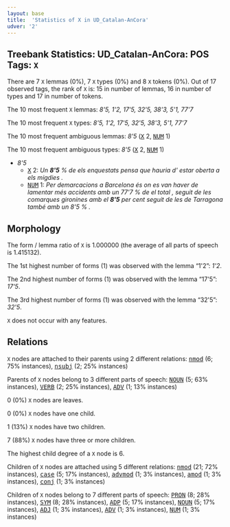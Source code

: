 ```yaml
---
layout: base
title:  'Statistics of X in UD_Catalan-AnCora'
udver: '2'
---
```


## Treebank Statistics: UD_Catalan-AnCora: POS Tags: `X`

There are 7 `X` lemmas (0%), 7 `X` types (0%) and 8 `X` tokens (0%).
Out of 17 observed tags, the rank of `X` is: 15 in number of lemmas, 16 in number of types and 17 in number of tokens.

The 10 most frequent `X` lemmas: <em>8'5, 1'2, 17'5, 32'5, 38'3, 5'1, 77'7</em>

The 10 most frequent `X` types:  <em>8'5, 1'2, 17'5, 32'5, 38'3, 5'1, 77'7</em>

The 10 most frequent ambiguous lemmas: <em>8'5</em> (<tt><a href="ca_ancora-pos-X.html">X</a></tt> 2, <tt><a href="ca_ancora-pos-NUM.html">NUM</a></tt> 1)

The 10 most frequent ambiguous types:  <em>8'5</em> (<tt><a href="ca_ancora-pos-X.html">X</a></tt> 2, <tt><a href="ca_ancora-pos-NUM.html">NUM</a></tt> 1)


* <em>8'5</em>
  * <tt><a href="ca_ancora-pos-X.html">X</a></tt> 2: <em>Un <b>8'5</b> % de els enquestats pensa que hauria d' estar oberta a els migdies .</em>
  * <tt><a href="ca_ancora-pos-NUM.html">NUM</a></tt> 1: <em>Per demarcacions a Barcelona és on es van haver de lamentar més accidents amb un 77'7 % de el total , seguit de les comarques gironines amb el <b>8'5</b> per cent seguit de les de Tarragona també amb un 8'5 % .</em>

## Morphology

The form / lemma ratio of `X` is 1.000000 (the average of all parts of speech is 1.415132).

The 1st highest number of forms (1) was observed with the lemma “1'2”: <em>1'2</em>.

The 2nd highest number of forms (1) was observed with the lemma “17'5”: <em>17'5</em>.

The 3rd highest number of forms (1) was observed with the lemma “32'5”: <em>32'5</em>.

`X` does not occur with any features.


## Relations

`X` nodes are attached to their parents using 2 different relations: <tt><a href="ca_ancora-dep-nmod.html">nmod</a></tt> (6; 75% instances), <tt><a href="ca_ancora-dep-nsubj.html">nsubj</a></tt> (2; 25% instances)

Parents of `X` nodes belong to 3 different parts of speech: <tt><a href="ca_ancora-pos-NOUN.html">NOUN</a></tt> (5; 63% instances), <tt><a href="ca_ancora-pos-VERB.html">VERB</a></tt> (2; 25% instances), <tt><a href="ca_ancora-pos-ADV.html">ADV</a></tt> (1; 13% instances)

0 (0%) `X` nodes are leaves.

0 (0%) `X` nodes have one child.

1 (13%) `X` nodes have two children.

7 (88%) `X` nodes have three or more children.

The highest child degree of a `X` node is 6.

Children of `X` nodes are attached using 5 different relations: <tt><a href="ca_ancora-dep-nmod.html">nmod</a></tt> (21; 72% instances), <tt><a href="ca_ancora-dep-case.html">case</a></tt> (5; 17% instances), <tt><a href="ca_ancora-dep-advmod.html">advmod</a></tt> (1; 3% instances), <tt><a href="ca_ancora-dep-amod.html">amod</a></tt> (1; 3% instances), <tt><a href="ca_ancora-dep-conj.html">conj</a></tt> (1; 3% instances)

Children of `X` nodes belong to 7 different parts of speech: <tt><a href="ca_ancora-pos-PRON.html">PRON</a></tt> (8; 28% instances), <tt><a href="ca_ancora-pos-SYM.html">SYM</a></tt> (8; 28% instances), <tt><a href="ca_ancora-pos-ADP.html">ADP</a></tt> (5; 17% instances), <tt><a href="ca_ancora-pos-NOUN.html">NOUN</a></tt> (5; 17% instances), <tt><a href="ca_ancora-pos-ADJ.html">ADJ</a></tt> (1; 3% instances), <tt><a href="ca_ancora-pos-ADV.html">ADV</a></tt> (1; 3% instances), <tt><a href="ca_ancora-pos-NUM.html">NUM</a></tt> (1; 3% instances)

